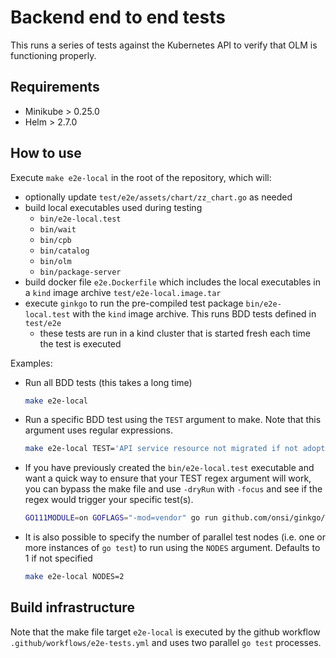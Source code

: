 # Backend end to end tests

This runs a series of tests against the Kubernetes API to verify that OLM is functioning properly.

## Requirements

* Minikube > 0.25.0
* Helm > 2.7.0

## How to use


Execute `make e2e-local` in the root of the repository, which will:

- optionally update `test/e2e/assets/chart/zz_chart.go` as needed
- build local executables used during testing
  - `bin/e2e-local.test`
  - `bin/wait`
  - `bin/cpb`
  - `bin/catalog`
  - `bin/olm`
  - `bin/package-server`
- build docker file `e2e.Dockerfile` which includes the local executables in a `kind` image archive `test/e2e-local.image.tar`
- execute `ginkgo` to run the pre-compiled test package `bin/e2e-local.test` with the `kind` image archive. This runs BDD tests defined in `test/e2e`
  - these tests are run in a kind cluster that is started fresh each time the test is executed


Examples:

- Run all BDD tests (this takes a long time)

  ```bash
  make e2e-local
  ```

- Run a specific BDD test using the `TEST` argument to make. Note that this argument uses regular expressions.

  ```bash
  make e2e-local TEST='API service resource not migrated if not adoptable'
  ```

- If you have previously created the `bin/e2e-local.test` executable and want a quick way to ensure that your TEST regex argument will work, you can bypass the 
make file and use `-dryRun` with `-focus` and see if the regex would trigger your specific test(s).
  
  ```bash
  GO111MODULE=on GOFLAGS="-mod=vendor" go run github.com/onsi/ginkgo/ginkgo -dryRun -focus 'API service resource not migrated if not adoptable' bin/e2e-local.test
  ```

- It is also possible to specify the number of parallel test nodes (i.e. one or more instances of `go test`) to run using the `NODES` argument. Defaults to 1 if not specified

  ```bash
  make e2e-local NODES=2
  ```

## Build infrastructure

Note that the make file target `e2e-local` is executed by the github workflow `.github/workflows/e2e-tests.yml` and uses two parallel `go test` processes.